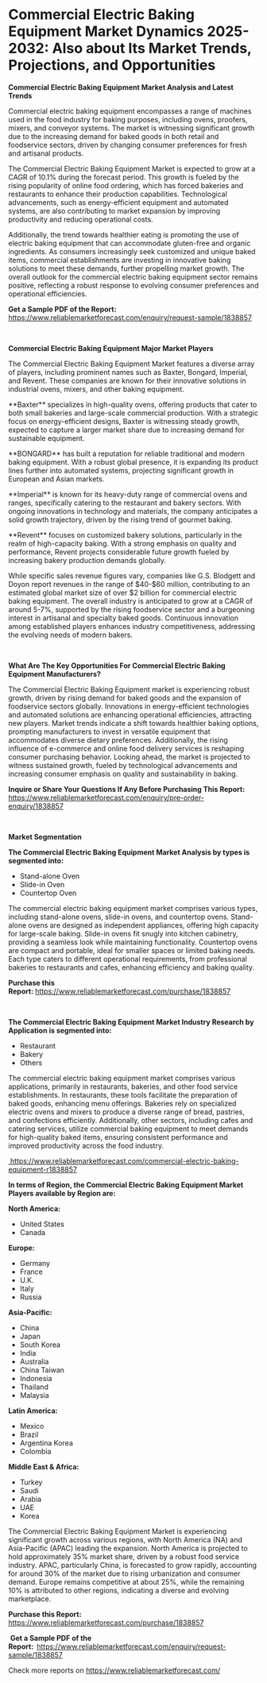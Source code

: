 <p><h1>Commercial Electric Baking Equipment Market Dynamics 2025-2032: Also about Its Market Trends, Projections, and Opportunities</h1></p><p><strong>Commercial Electric Baking Equipment Market Analysis and Latest Trends</strong></p>
<p><p>Commercial electric baking equipment encompasses a range of machines used in the food industry for baking purposes, including ovens, proofers, mixers, and conveyor systems. The market is witnessing significant growth due to the increasing demand for baked goods in both retail and foodservice sectors, driven by changing consumer preferences for fresh and artisanal products.</p><p>The Commercial Electric Baking Equipment Market is expected to grow at a CAGR of 10.1% during the forecast period. This growth is fueled by the rising popularity of online food ordering, which has forced bakeries and restaurants to enhance their production capabilities. Technological advancements, such as energy-efficient equipment and automated systems, are also contributing to market expansion by improving productivity and reducing operational costs.</p><p>Additionally, the trend towards healthier eating is promoting the use of electric baking equipment that can accommodate gluten-free and organic ingredients. As consumers increasingly seek customized and unique baked items, commercial establishments are investing in innovative baking solutions to meet these demands, further propelling market growth. The overall outlook for the commercial electric baking equipment sector remains positive, reflecting a robust response to evolving consumer preferences and operational efficiencies.</p></p>
<p><strong>Get a Sample PDF of the Report:&nbsp;</strong> <a href="https://www.reliablemarketforecast.com/enquiry/request-sample/1838857?utm_campaign=2925&utm_medium=2&utm_source=Github&utm_content=ia&utm_term=12042025&utm_id=commercial-electric-baking-equipment">https://www.reliablemarketforecast.com/enquiry/request-sample/1838857</a></p>
<p>&nbsp;</p>
<p><strong>Commercial Electric Baking Equipment Major Market Players</strong></p>
<p><p>The Commercial Electric Baking Equipment Market features a diverse array of players, including prominent names such as Baxter, Bongard, Imperial, and Revent. These companies are known for their innovative solutions in industrial ovens, mixers, and other baking equipment.</p><p>**Baxter** specializes in high-quality ovens, offering products that cater to both small bakeries and large-scale commercial production. With a strategic focus on energy-efficient designs, Baxter is witnessing steady growth, expected to capture a larger market share due to increasing demand for sustainable equipment. </p><p>**BONGARD** has built a reputation for reliable traditional and modern baking equipment. With a robust global presence, it is expanding its product lines further into automated systems, projecting significant growth in European and Asian markets. </p><p>**Imperial** is known for its heavy-duty range of commercial ovens and ranges, specifically catering to the restaurant and bakery sectors. With ongoing innovations in technology and materials, the company anticipates a solid growth trajectory, driven by the rising trend of gourmet baking.</p><p>**Revent** focuses on customized bakery solutions, particularly in the realm of high-capacity baking. With a strong emphasis on quality and performance, Revent projects considerable future growth fueled by increasing bakery production demands globally.</p><p>While specific sales revenue figures vary, companies like G.S. Blodgett and Doyon report revenues in the range of $40-$60 million, contributing to an estimated global market size of over $2 billion for commercial electric baking equipment. The overall industry is anticipated to grow at a CAGR of around 5-7%, supported by the rising foodservice sector and a burgeoning interest in artisanal and specialty baked goods. Continuous innovation among established players enhances industry competitiveness, addressing the evolving needs of modern bakers.</p></p>
<p>&nbsp;</p>
<p><strong>What Are The Key Opportunities For Commercial Electric Baking Equipment Manufacturers?</strong></p>
<p><p>The Commercial Electric Baking Equipment market is experiencing robust growth, driven by rising demand for baked goods and the expansion of foodservice sectors globally. Innovations in energy-efficient technologies and automated solutions are enhancing operational efficiencies, attracting new players. Market trends indicate a shift towards healthier baking options, prompting manufacturers to invest in versatile equipment that accommodates diverse dietary preferences. Additionally, the rising influence of e-commerce and online food delivery services is reshaping consumer purchasing behavior. Looking ahead, the market is projected to witness sustained growth, fueled by technological advancements and increasing consumer emphasis on quality and sustainability in baking.</p></p>
<p><strong>Inquire or Share Your Questions If Any Before Purchasing This Report:</strong> <a href="https://www.reliablemarketforecast.com/enquiry/pre-order-enquiry/1838857?utm_campaign=2925&utm_medium=2&utm_source=Github&utm_content=ia&utm_term=12042025&utm_id=commercial-electric-baking-equipment">https://www.reliablemarketforecast.com/enquiry/pre-order-enquiry/1838857</a></p>
<p>&nbsp;</p>
<p><strong>Market Segmentation</strong></p>
<p><strong>The Commercial Electric Baking Equipment Market Analysis by types is segmented into:</strong></p>
<p><ul><li>Stand-alone Oven</li><li>Slide-in Oven</li><li>Countertop Oven</li></ul></p>
<p><p>The commercial electric baking equipment market comprises various types, including stand-alone ovens, slide-in ovens, and countertop ovens. Stand-alone ovens are designed as independent appliances, offering high capacity for large-scale baking. Slide-in ovens fit snugly into kitchen cabinetry, providing a seamless look while maintaining functionality. Countertop ovens are compact and portable, ideal for smaller spaces or limited baking needs. Each type caters to different operational requirements, from professional bakeries to restaurants and cafes, enhancing efficiency and baking quality.</p></p>
<p><strong>Purchase this Report:&nbsp;</strong><a href="https://www.reliablemarketforecast.com/purchase/1838857?utm_campaign=2925&utm_medium=2&utm_source=Github&utm_content=ia&utm_term=12042025&utm_id=commercial-electric-baking-equipment">https://www.reliablemarketforecast.com/purchase/1838857</a></p>
<p>&nbsp;</p>
<p><strong>The Commercial Electric Baking Equipment Market Industry Research by Application is segmented into:</strong></p>
<p><ul><li>Restaurant</li><li>Bakery</li><li>Others</li></ul></p>
<p><p>The commercial electric baking equipment market comprises various applications, primarily in restaurants, bakeries, and other food service establishments. In restaurants, these tools facilitate the preparation of baked goods, enhancing menu offerings. Bakeries rely on specialized electric ovens and mixers to produce a diverse range of bread, pastries, and confections efficiently. Additionally, other sectors, including cafes and catering services, utilize commercial baking equipment to meet demands for high-quality baked items, ensuring consistent performance and improved productivity across the food industry.</p></p>
<p><a href="https://www.reliablemarketforecast.com/commercial-electric-baking-equipment-r1838857?utm_campaign=2925&utm_medium=2&utm_source=Github&utm_content=ia&utm_term=12042025&utm_id=commercial-electric-baking-equipment">&nbsp;https://www.reliablemarketforecast.com/commercial-electric-baking-equipment-r1838857</a></p>
<p><strong>In terms of Region, the Commercial Electric Baking Equipment Market Players available by Region are:</strong></p>
<p>
    <p> <strong> North America: </strong>
        <ul>
            <li>United States</li>
            <li>Canada</li>
        </ul>
        </p> 
    <p> <strong> Europe: </strong>
        <ul>
            <li>Germany</li>
            <li>France</li>
            <li>U.K.</li>
            <li>Italy</li>
            <li>Russia</li>
        </ul>
        </p> 
    <p> <strong> Asia-Pacific: </strong>
        <ul>
            <li>China</li>
            <li>Japan</li>
            <li>South Korea</li>
            <li>India</li>
            <li>Australia</li>
            <li>China Taiwan</li>
            <li>Indonesia</li>
            <li>Thailand</li>
            <li>Malaysia</li>
        </ul>
        </p> 
    <p> <strong> Latin America: </strong>
        <ul>
            <li>Mexico</li>
            <li>Brazil</li>
            <li>Argentina Korea</li>
            <li>Colombia</li>
        </ul>
        </p> 
    <p> <strong> Middle East & Africa: </strong>
        <ul>
            <li>Turkey</li>
            <li>Saudi</li>
            <li>Arabia</li>
            <li>UAE</li>
            <li>Korea</li>
        </ul>
    </p>
    </p>
<p><p>The Commercial Electric Baking Equipment Market is experiencing significant growth across various regions, with North America (NA) and Asia-Pacific (APAC) leading the expansion. North America is projected to hold approximately 35% market share, driven by a robust food service industry. APAC, particularly China, is forecasted to grow rapidly, accounting for around 30% of the market due to rising urbanization and consumer demand. Europe remains competitive at about 25%, while the remaining 10% is attributed to other regions, indicating a diverse and evolving marketplace.</p></p>
<p><strong>Purchase this Report: </strong><a href="https://www.reliablemarketforecast.com/purchase/1838857?utm_campaign=2925&utm_medium=2&utm_source=Github&utm_content=ia&utm_term=12042025&utm_id=commercial-electric-baking-equipment">https://www.reliablemarketforecast.com/purchase/1838857</a></p>
<p>&nbsp;<strong>Get a Sample PDF of the Report:&nbsp;&nbsp;</strong><a href="https://www.reliablemarketforecast.com/enquiry/request-sample/1838857?utm_campaign=2925&utm_medium=2&utm_source=Github&utm_content=ia&utm_term=12042025&utm_id=commercial-electric-baking-equipment">https://www.reliablemarketforecast.com/enquiry/request-sample/1838857</a></p>
<p><strong></strong></p>
<p>Check more reports on <a href="https://www.reliablemarketforecast.com/?utm_campaign=2925&utm_medium=2&utm_source=Github&utm_content=ia&utm_term=12042025&utm_id=commercial-electric-baking-equipment">https://www.reliablemarketforecast.com/</a></p>